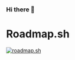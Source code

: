 ### Hi there 👋

# Roadmap.sh 
[![roadmap.sh](https://api.roadmap.sh/v1-badge/tall/64c445b052c1335d163b1321?variant=dark)](https://roadmap.sh)
<!--
**melihcanclk/melihcanclk** is a ✨ _special_ ✨ repository because its `README.md` (this file) appears on your GitHub profile.

Here are some ideas to get you started:

- 🔭 I’m currently working on ...
- 🌱 I’m currently learning ...
- 👯 I’m looking to collaborate on ...
- 🤔 I’m looking for help with ...
- 💬 Ask me about ...
- 📫 How to reach me: ...
- 😄 Pronouns: ...  
- ⚡ Fun fact: ...
-->
  
